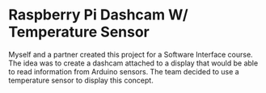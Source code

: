 # Raspberry Pi Dashcam W/ Temperature Sensor
Myself and a partner created this project for a Software Interface course. 
The idea was to create a dashcam attached to a display that would be able to read information from Arduino sensors. 
The team decided to use a temperature sensor to display this concept.